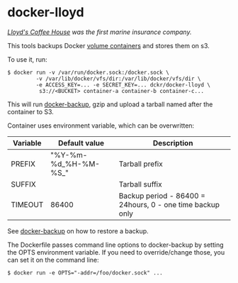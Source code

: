 # docker-lloyd
*[Lloyd's Coffee House](http://en.wikipedia.org/wiki/Lloyd%27s_Coffee_House)
was the first marine insurance company.*

This tools backups Docker [volume containers](http://docs.docker.io/en/latest/use/working_with_volumes/#creating-and-mounting-a-data-volume-container)
and stores them on s3.

To use it, run:

    $ docker run -v /var/run/docker.sock:/docker.sock \
             -v /var/lib/docker/vfs/dir:/var/lib/docker/vfs/dir \
             -e ACCESS_KEY=... -e SECRET_KEY=... dckr/docker-lloyd \
              s3://<BUCKET> container-a container-b container-c...

This will run [docker-backup](https://github.com/docker-infra/docker-backup),
gzip and upload a tarball named after the container to S3.

Container uses environment variable, which can be overwritten:

| Variable | Default value | Description |
| -------- | ------------- | ----------- |
| PREFIX | "%Y-%m-%d_%H-%M-%S_" | Tarball prefix |
| SUFFIX | | Tarball suffix |
| TIMEOUT | 86400 | Backup period - 86400 = 24hours, 0 - one time backup only |

See [docker-backup](https://github.com/discordianfish/docker-backup) on
how to restore a backup.

The Dockerfile passes command line options to docker-backup by setting the OPTS
environment variable. If you need to override/change those, you can set it on
the command line:

    $ docker run -e OPTS="-addr=/foo/docker.sock" ...
